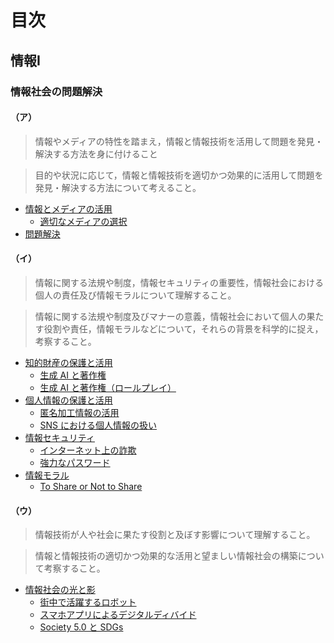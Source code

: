 # 目次

## 情報Ⅰ

### 情報社会の問題解決

#### （ア）

> 情報やメディアの特性を踏まえ，情報と情報技術を活用して問題を発見・解決する方法を身に付けること

> 目的や状況に応じて，情報と情報技術を適切かつ効果的に活用して問題を発見・解決する方法について考えること。

- [情報とメディアの活用](./h30-informatics1/information-society/information-and-media.md)
  - [適切なメディアの選択](./h30-informatics1/information-society/media-selection.md)
- [問題解決](./h30-informatics1/information-society/problem-solving.md)

#### （イ）

> 情報に関する法規や制度，情報セキュリティの重要性，情報社会における個人の責任及び情報モラルについて理解すること。

> 情報に関する法規や制度及びマナーの意義，情報社会において個人の果たす役割や責任，情報モラルなどについて，それらの背景を科学的に捉え，考察すること。

- [知的財産の保護と活用](./h30-informatics1/information-society/intellectual-property.md)
  - [生成 AI と著作権](./h30-informatics1/information-society/generative-ai-and-copyright.md)
  - [生成 AI と著作権（ロールプレイ）](./h30-informatics1/information-society/generative-ai-and-copyright-role-play.md)
- [個人情報の保護と活用](./h30-informatics1/information-society/personal-information.md)
  - [匿名加工情報の活用](./h30-informatics1/information-society/anonymized-information.md)
  - [SNS における個人情報の扱い](./h30-informatics1/information-society/personal-information-on-sns.md)
- [情報セキュリティ](./h30-informatics1/information-society/information-security.md)
  - [インターネット上の詐欺](./h30-informatics1/information-society/cyber-fraud.md)
  - [強力なパスワード](./h30-informatics1/information-society/strong-password.md)
- [情報モラル](./h30-informatics1/information-society/information-moral.md)
  - [To Share or Not to Share](./h30-informatics1/information-society/to-share-or-not-to-share.md)

#### （ウ）

> 情報技術が人や社会に果たす役割と及ぼす影響について理解すること。

> 情報と情報技術の適切かつ効果的な活用と望ましい情報社会の構築について考察すること。

- [情報社会の光と影](./h30-informatics1/information-society/light-and-shade.md)
  - [街中で活躍するロボット](./h30-informatics1/information-society/robot-in-city.md)
  - [スマホアプリによるデジタルディバイド](./h30-informatics1/information-society/smartphone-digital-devide.md)
  - [Society 5.0 と SDGs](./h30-informatics1/information-society/society50-and-sdgs.md)
